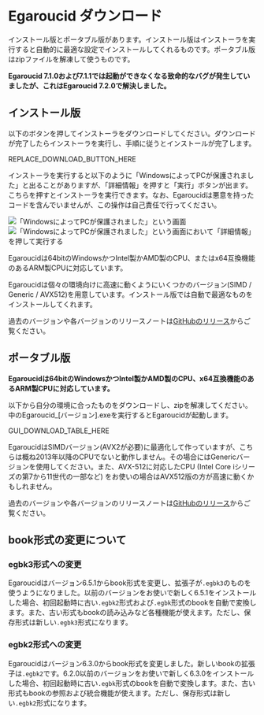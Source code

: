 # Egaroucid ダウンロード

インストール版とポータブル版があります。インストール版はインストーラを実行すると自動的に最適な設定でインストールしてくれるものです。ポータブル版はzipファイルを解凍して使うものです。



<b>Egaroucid 7.1.0および7.1.1では起動ができなくなる致命的なバグが発生していましたが、これはEgaroucid 7.2.0で解決しました。</b>



## インストール版

以下のボタンを押してインストーラをダウンロードしてください。ダウンロードが完了したらインストーラを実行し、手順に従うとインストールが完了します。

REPLACE_DOWNLOAD_BUTTON_HERE

インストーラを実行すると以下のように「WindowsによってPCが保護されました」と出ることがありますが、「詳細情報」を押すと「実行」ボタンが出ます。こちらを押すとインストーラを実行できます。なお、Egaroucidは悪意を持ったコードを含んでいませんが、この操作は自己責任で行ってください。

<div class="centering_box">
    <img class="pic2" src="img/cant_run1.png" alt="「WindowsによってPCが保護されました」という画面">
    <img class="pic2" src="img/cant_run2.png" alt="「WindowsによってPCが保護されました」という画面において「詳細情報」を押して実行する">
</div>



Egaroucidは64bitのWindowsかつIntel製かAMD製のCPU、またはx64互換機能のあるARM製CPUに対応しています。

Egaroucidは個々の環境向けに高速に動くようにいくつかのバージョン(SIMD / Generic / AVX512)を用意しています。インストール版では自動で最適なものをインストールしてくれます。

過去のバージョンや各バージョンのリリースノートは[GitHubのリリース](https://github.com/Nyanyan/Egaroucid/releases)からご覧ください。



## ポータブル版

<b>Egaroucidは64bitのWindowsかつIntel製かAMD製のCPU、x64互換機能のあるARM製CPUに対応しています。</b>

以下から自分の環境に合ったものをダウンロードし、zipを解凍してください。中のEgaroucid_[バージョン].exeを実行するとEgaroucidが起動します。



GUI_DOWNLOAD_TABLE_HERE



EgaroucidはSIMDバージョン(AVX2が必要)に最適化して作っていますが、こちらは概ね2013年以降のCPUでないと動作しません。その場合にはGenericバージョンを使用してください。また、AVX-512に対応したCPU (Intel Core iシリーズの第7から11世代の一部など) をお使いの場合はAVX512版の方が高速に動くかもしれません。

過去のバージョンや各バージョンのリリースノートは[GitHubのリリース](https://github.com/Nyanyan/Egaroucid/releases)からご覧ください。



## book形式の変更について

### egbk3形式への変更

Egaroucidはバージョン6.5.1からbook形式を変更し、拡張子が```.egbk3```のものを使うようになりました。以前のバージョンをお使いで新しく6.5.1をインストールした場合、初回起動時に古い```.egbk2```形式および```.egbk```形式のbookを自動で変換します。また、古い形式もbookの読み込みなど各種機能が使えます。ただし、保存形式は新しい```.egbk3```形式になります。

### egbk2形式への変更

Egaroucidはバージョン6.3.0からbook形式を変更しました。新しいbookの拡張子は```.egbk2```です。6.2.0以前のバージョンをお使いで新しく6.3.0をインストールした場合、初回起動時に古い```.egbk```形式のbookを自動で変換します。また、古い形式もbookの参照および統合機能が使えます。ただし、保存形式は新しい```.egbk2```形式になります。
